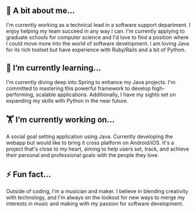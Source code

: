 ## 🔭 A bit about me...
I'm currently working as a technical lead in a software support department. I enjoy helping my team succeed in any way I can. I'm currently applying to graduate schools for computer science and I'd love to find a position where I could move more into the world of software development. I am loving Java for its rich toolset but have experience with Ruby/Rails and a bit of Python.

## 🌱 I’m currently learning...
I'm currently diving deep into Spring to enhance my Java projects. I'm committed to mastering this powerful framework to develop high-performing, scalable applications. Additionally, I have my sights set on expanding my skills with Python in the near future.

## 🏋️ I’m currently working on...
A social goal setting application using Java. Currently developing the webapp but would like to bring it cross platform on Android/iOS. It's a project that's close to my heart, aiming to help users set, track, and achieve their personal and professional goals with the people they love. 

## ⚡ Fun fact...
Outside of coding, I'm a musician and maker. I believe in blending creativity with technology, and I'm always on the lookout for new ways to merge my interests in music and making with my passion for software development.
